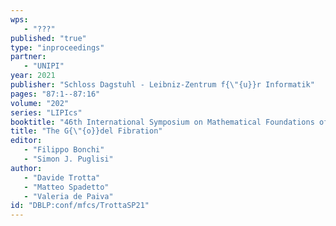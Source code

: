 ```yaml
---
wps: 
   - "???"
published: "true"
type: "inproceedings"
partner: 
   - "UNIPI"
year: 2021
publisher: "Schloss Dagstuhl - Leibniz-Zentrum f{\"{u}}r Informatik"
pages: "87:1--87:16"
volume: "202"
series: "LIPIcs"
booktitle: "46th International Symposium on Mathematical Foundations of Computer Science, {MFCS} 2021, August 23-27, 2021, Tallinn, Estonia"
title: "The G{\"{o}}del Fibration"
editor: 
   - "Filippo Bonchi"
   - "Simon J. Puglisi"
author: 
   - "Davide Trotta"
   - "Matteo Spadetto"
   - "Valeria de Paiva"
id: "DBLP:conf/mfcs/TrottaSP21"
---
```

